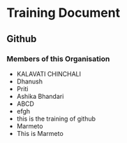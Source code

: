 # Training Document

## Github

### Members of this Organisation

- KALAVATI CHINCHALI
- Dhanush
- Priti
- Ashika Bhandari
- ABCD
- efgh
- this is the training of github
- Marmeto
- This is Marmeto
